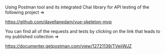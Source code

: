 Using Postman tool and its integrated Chai library for API testing of the following project =>

https://github.com/davellanedam/vue-skeleton-mvp

You can find all of the requests and tests by clicking on the link that leads to my published collection =>

https://documenter.getpostman.com/view/12721139/TVejiWJZ
